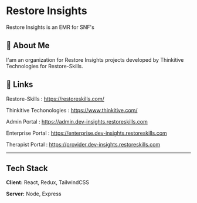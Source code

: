 
# Restore Insights

Restore Insights is an EMR for SNF's

## 🚀 About Me
I'am an organization for Restore Insights projects developed by Thinkitive Technologies for Restore-Skills.


## 🔗 Links

Restore-Skills : https://restoreskills.com/

Thinkitive Techonologies : https://www.thinkitive.com/


Admin Portal : https://admin.dev-insights.restoreskills.com

Enterprise Portal : https://enterprise.dev-insights.restoreskills.com

Therapist Portal : https://provider.dev-insights.restoreskills.com

---
## Tech Stack

**Client:** React, Redux, TailwindCSS

**Server:** Node, Express

